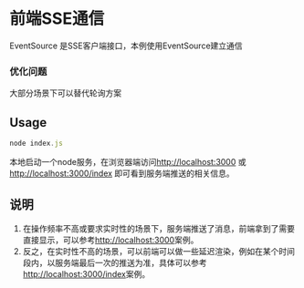 # 前端SSE通信

EventSource 是SSE客户端接口，本例使用EventSource建立通信

### 优化问题

大部分场景下可以替代轮询方案

## Usage

```javascript
node index.js
```

本地启动一个node服务，在浏览器端访问<http://localhost:3000> 或 <http://localhost:3000/index> 即可看到服务端推送的相关信息。

## 说明

1. 在操作频率不高或要求实时性的场景下，服务端推送了消息，前端拿到了需要直接显示，可以参考<http://localhost:3000>案例。
2. 反之，在实时性不高的场景，可以前端可以做一些延迟渲染，例如在某个时间段内，以服务端最后一次的推送为准，具体可以参考<http://localhost:3000/index>案例。

